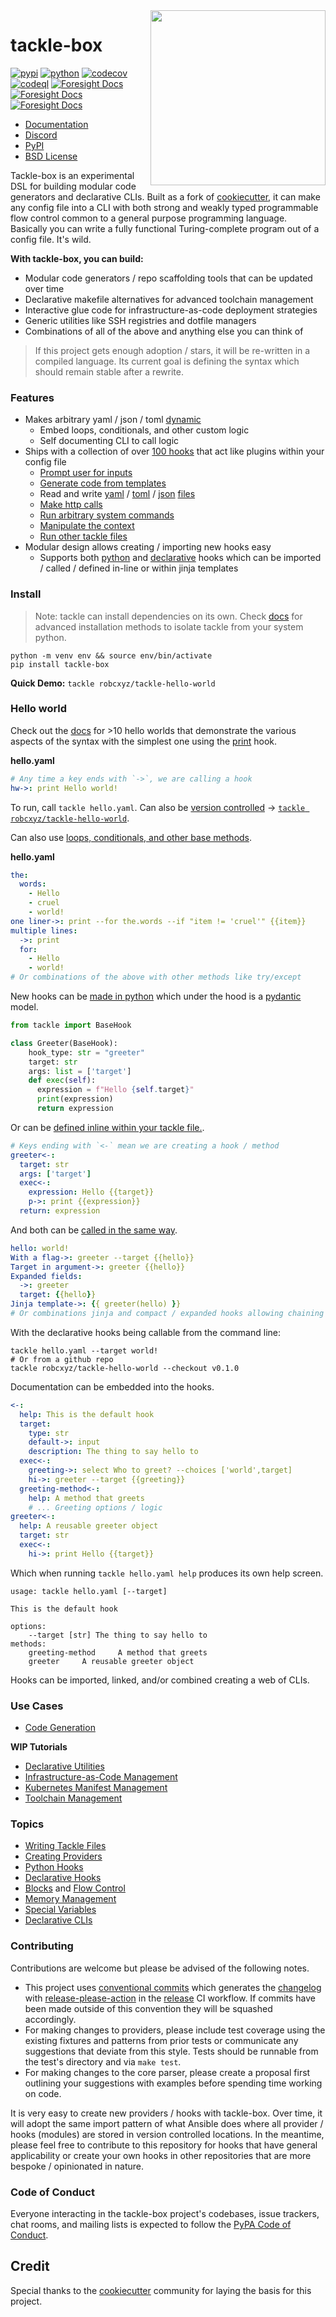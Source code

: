 <img align="right" width="280" height="280" src="https://raw.githubusercontent.com/robcxyz/tackle-box/main/docs/assets/logo-box.png">

# tackle-box

[![pypi](https://img.shields.io/pypi/v/tackle-box.svg)](https://pypi.python.org/pypi/tackle-box)
[![python](https://img.shields.io/pypi/pyversions/tackle-box.svg)](https://pypi.python.org/pypi/tackle-box)
[![codecov](https://codecov.io/gh/robcxyz/tackle-box/branch/main/graphs/badge.svg?branch=main)](https://codecov.io/github/robcxyz/tackle-box?branch=main)
[![codeql](https://github.com/robcxyz/tackle-box/actions/workflows/codeql.yml/badge.svg)](https://github.com/robcxyz/tackle-box/actions/workflows/codeql.yml)
[![Foresight Docs](https://api-public.service.runforesight.com/api/v1/badge/success?repoId=4abde40b-565a-4557-afc0-983461857bb4)](https://docs.runforesight.com/)
[![Foresight Docs](https://api-public.service.runforesight.com/api/v1/badge/test?repoId=4abde40b-565a-4557-afc0-983461857bb4)](https://docs.runforesight.com/)
[![Foresight Docs](https://api-public.service.runforesight.com/api/v1/badge/utilization?repoId=4abde40b-565a-4557-afc0-983461857bb4)](https://docs.runforesight.com/)

[//]: # ([![main-tests]&#40;https://github.com/robcxyz/tackle-box/actions/workflows/main.yml/badge.svg&#41;]&#40;https://github.com/robcxyz/tackle-box/actions&#41;)

* [Documentation](https://robcxyz.github.io/tackle-box)
* [Discord](https://discord.gg/7uVUfUVD7K)
* [PyPI](https://pypi.org/project/tackle-box/)
* [BSD License](LICENSE)

[//]: # (* [Slack]&#40;https://join.slack.com/t/slack-y748219/shared_invite/zt-1cqreswyd-5qDBE53QlY97mQOI6DhcKw&#41;)

Tackle-box is an experimental DSL for building modular code generators and declarative CLIs. Built as a fork of [cookiecutter](https://github.com/cookiecutter/cookiecutter), it can make any config file into a CLI with both strong and weakly typed programmable flow control common to a general purpose programming language. Basically you can write a fully functional Turing-complete program out of a config file. It's wild.

**With tackle-box, you can build:**
- Modular code generators / repo scaffolding tools that can be updated over time
- Declarative makefile alternatives for advanced toolchain management
- Interactive glue code for infrastructure-as-code deployment strategies
- Generic utilities like SSH registries and dotfile managers
- Combinations of all of the above and anything else you can think of

> If this project gets enough adoption / stars, it will be re-written in a compiled language. Its current goal is defining the syntax which should remain stable after a rewrite.

### Features

- Makes arbitrary yaml / json / toml [dynamic](https://robcxyz.github.io/tackle-box/hook-methods/)
  - Embed loops, conditionals, and other custom logic
  - Self documenting CLI to call logic
- Ships with a collection of over [100 hooks](https://robcxyz.github.io/tackle-box) that act like plugins within your config file
  - [Prompt user for inputs](https://robcxyz.github.io/tackle-box)
  - [Generate code from templates](https://robcxyz.github.io/tackle-box/providers/Generate/)
  - Read and write [yaml](https://robcxyz.github.io/tackle-box/providers/Yaml/) / [toml](https://robcxyz.github.io/tackle-box/providers/Toml/) / [json](https://robcxyz.github.io/tackle-box/providers/Json/) [files](https://robcxyz.github.io/tackle-box/providers/Files/)
  - [Make http calls](https://robcxyz.github.io/tackle-box/providers/Web/)
  - [Run arbitrary system commands](https://robcxyz.github.io/tackle-box/providers/Command/)
  - [Manipulate the context](https://robcxyz.github.io/tackle-box/providers/Context/)
  - [Run other tackle files](https://robcxyz.github.io/tackle-box/providers/Tackle/tackle/)
- Modular design allows creating / importing new hooks easy
  - Supports both [python](https://robcxyz.github.io/tackle-box/python-hooks/) and [declarative](https://robcxyz.github.io/tackle-box/declarative-hooks/) hooks which can be imported / called / defined in-line or within jinja templates

### Install

> Note: tackle can install dependencies on its own. Check [docs](https://robcxyz.github.io/tackle-box/installation#best-installation-method) for advanced installation methods to isolate tackle from your system python.

```shell
python -m venv env && source env/bin/activate
pip install tackle-box
```

**Quick Demo:** `tackle robcxyz/tackle-hello-world`

### Hello world

Check out the [docs](https://robcxyz.github.io/tackle-box/hello-worlds/) for >10 hello worlds that demonstrate the various aspects of the syntax with the simplest one using the [print](https://robcxyz.github.io/tackle-box/providers/Console/print/) hook.

**hello.yaml**
```yaml
# Any time a key ends with `->`, we are calling a hook
hw->: print Hello world!
```

To run, call `tackle hello.yaml`. Can also be [version controlled](https://robcxyz.github.io/tackle-box/creating-providers/) -> [`tackle robcxyz/tackle-hello-world`](https://github.com/robcxyz/tackle-hello-world).

Can also use [loops, conditionals, and other base methods](https://robcxyz.github.io/tackle-box/hook-methods/).

**hello.yaml**
```yaml
the:
  words:
    - Hello
    - cruel
    - world!
one liner->: print --for the.words --if "item != 'cruel'" {{item}}
multiple lines:
  ->: print
  for:
    - Hello
    - world!
# Or combinations of the above with other methods like try/except
```

New hooks can be [made in python](https://robcxyz.github.io/tackle-box/python-hooks/)
 which under the hood is a [pydantic](https://github.com/pydantic/pydantic) model.

```python
from tackle import BaseHook

class Greeter(BaseHook):
    hook_type: str = "greeter"
    target: str
    args: list = ['target']
    def exec(self):
      expression = f"Hello {self.target}"
      print(expression)
      return expression
```

Or can be [defined inline within your tackle file.](https://robcxyz.github.io/tackle-box/declarative-hooks/).

```yaml
# Keys ending with `<-` mean we are creating a hook / method
greeter<-:
  target: str
  args: ['target']
  exec<-:
    expression: Hello {{target}}
    p->: print {{expression}}
  return: expression
```

And both can be [called in the same way](https://robcxyz.github.io/tackle-box/writing-tackle-files/).

```yaml
hello: world!
With a flag->: greeter --target {{hello}}
Target in argument->: greeter {{hello}}
Expanded fields:
  ->: greeter
  target: {{hello}}
Jinja template->: {{ greeter(hello) }}
# Or combinations jinja and compact / expanded hooks allowing chaining of hook calls.  
```

With the declarative hooks being callable from the command line:

```shell
tackle hello.yaml --target world!
# Or from a github repo
tackle robcxyz/tackle-hello-world --checkout v0.1.0
```

Documentation can be embedded into the hooks.

```yaml
<-:
  help: This is the default hook
  target:
    type: str
    default->: input
    description: The thing to say hello to
  exec<-:
    greeting->: select Who to greet? --choices ['world',target]
    hi->: greeter --target {{greeting}}
  greeting-method<-:
    help: A method that greets
    # ... Greeting options / logic
greeter<-:
  help: A reusable greeter object
  target: str
  exec<-:
    hi->: print Hello {{target}}
```

Which when running `tackle hello.yaml help` produces its own help screen.

```text
usage: tackle hello.yaml [--target]

This is the default hook

options:
    --target [str] The thing to say hello to
methods:
    greeting-method     A method that greets
    greeter     A reusable greeter object
```

Hooks can be imported, linked, and/or combined creating a web of CLIs.

### Use Cases

- [Code Generation](https://robcxyz.github.io/tackle-box/tutorials/code-generation/)

**WIP Tutorials**

- [Declarative Utilities]()
- [Infrastructure-as-Code Management]()
- [Kubernetes Manifest Management]()
- [Toolchain Management]()

[//]: # (- [Repo Management]&#40;&#41; - wip)

### Topics

- [Writing Tackle Files](https://robcxyz.github.io/tackle-box/writing-tackle-files/)
- [Creating Providers](https://robcxyz.github.io/tackle-box/creating-providers/)
- [Python Hooks](https://robcxyz.github.io/tackle-box/python-hooks/)
- [Declarative Hooks](https://robcxyz.github.io/tackle-box/declarative-hooks/)
- [Blocks](https://robcxyz.github.io/tackle-box/writing-tackle-files/#blocks) and [Flow Control](https://robcxyz.github.io/tackle-box/hook-methods/)
- [Memory Management](https://robcxyz.github.io/tackle-box/memory-management/)
- [Special Variables](https://robcxyz.github.io/tackle-box/special-variables/)
- [Declarative CLIs](https://robcxyz.github.io/tackle-box/declarative-cli/)

### Contributing

Contributions are welcome but please be advised of the following notes.

- This project uses [conventional commits](https://www.conventionalcommits.org/) which generates the [changelog](./CHANGELOG.md) with [release-please-action]() in the [release]() CI workflow. If commits have been made outside of this convention they will be squashed accordingly.
- For making changes to providers, please include test coverage using the existing fixtures and patterns from prior tests or communicate any suggestions that deviate from this style. Tests should be runnable from the test's directory and via `make test`.
- For making changes to the core parser, please create a proposal first outlining your suggestions with examples before spending time working on code.

It is very easy to create new providers / hooks with tackle-box. Over time, it will adopt the same import pattern of what Ansible does where all provider / hooks (modules) are stored in version controlled locations. In the meantime, please feel free to contribute to this repository for hooks that have general applicability or create your own hooks in other repositories that are more bespoke / opinionated in nature.

### Code of Conduct

Everyone interacting in the tackle-box project's codebases, issue trackers, chat rooms, and mailing lists is expected to follow the [PyPA Code of Conduct](https://www.pypa.io/en/latest/code-of-conduct/).

## Credit

Special thanks to the [cookiecutter](https://github.com/cookiecutter/cookiecutter) community for laying the basis for this project.
